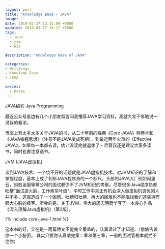 ```yaml
---
layout: post
title: "Knowledge Base - JAVA"
image: ''
date: 2019-03-27 13:15:00 +0800
updated: 2019-03-27 15:17 +0800
tags: 
  - java
  - jvm
  - nio

description: "Knowledge base of JAVA"

categories:
- Writtings
- Knowlege Base
- JAVA

series:
  - notes
---
```


JAVA编程 Java Programming

最近公众号里边有几个小朋友留言问我推荐JAVA学习资料，我就大言不惭地说一说我的看法。

市面上有太多太多关于JAVA的书，从二十年前的经典《Core JAVA》两卷本和《JAVA编程思想》（注意不是JAVA变成死相），到最近两年火热的《Effective JAVA》。如果每一本都去读，估计没读完就退休了 - 尽管我还是建议大家多读书，同时也要注意选书。

JVM (JAVA虚拟机)

谈到JAVA技术，一个绕不开的话题就是JAVA虚拟机技术。对JVM知识的了解和掌握程度，基本上成了判断JAVA程序员的一个标尺。头部的JAVA大厂例如阿里云，蚂蚁金服等等公司的面试都少不了JVM知识的考察。尽管很多Java程序员都吐槽”面试造火箭，工作煮茶叶蛋“，平时工作中真正有机会深入做虚拟机调优的人并不多，这就造成了一个困惑。吐槽归吐槽，再大的困难也不能阻挡我们这些拥有强大心脏的极客。所幸的是，关于JVM，伟大的周志明同学写了一本良心作品《深入理解Java虚拟机》（第2版）。

{% include core-java-1.html %}



这本书的好，实在是一两篇博文不能完全覆盖的，认真读过了才知道。（偷偷告诉你一个小秘密， 其实只要你认真啃完第二章和第三章，一般的面试官根本就拦不住你）
